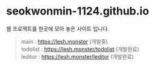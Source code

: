 # seokwonmin-1124.github.io
웹 프로젝트를 한곳에 모아 놓은 사이트 입니다.
> main : https://lesh.monster (개발중) <br>
> todolist : https://lesh.monster/todolist (개발완료) <br>
> leditor :  https://lesh.monster/leditor (개발완료) <br>
